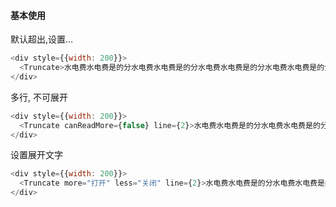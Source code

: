 #### 基本使用

默认超出,设置...

``` js
<div style={{width: 200}}>
  <Truncate>水电费水电费是的分水电费水电费是的分水电费水电费是的分水电费水电费是的分水电费水电费是的分水电费水电费是的分</Truncate>
</div>
```

多行, 不可展开

``` js
<div style={{width: 200}}>
  <Truncate canReadMore={false} line={2}>水电费水电费是的分水电费水电费是的分水电费水电费是的分水电费水电费是的分水电费水电费是的分水电费水电费是的分</Truncate>
</div>
```

设置展开文字

``` js
<div style={{width: 200}}>
  <Truncate more="打开" less="关闭" line={2}>水电费水电费是的分水电费水电费是的分水电费水电费是的分水电费水电费是的分水电费水电费是的分水电费水电费是的分</Truncate>
</div>
```